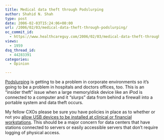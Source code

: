 ```yaml
---
title: Medical data theft through Podslurping
author: Shahid N. Shah
type: post
date: 2006-02-03T15:24:06+00:00
url: /2006/02/03/medical-data-theft-through-podslurping/
oc_commit_id:
  - https://www.healthcareguy.com/2006/02/03/medical-data-theft-through-podslurping/1478768999
views:
  - 1959
dsq_thread_id:
  - 44283391
categories:
  - Opinion

---
```

[Podslurping][1] is getting to be a problem in corporate environments so it&#8217;s going to be a problem in hospitals and doctors offices, too. This is an &#8220;insider theft&#8221; issue when a large memory/disk device like an iPod is connected to a computer and it &#8220;slurps&#8221; data from behind a firewall into a portable system and data theft occurs.

My fellow CXOs please be sure you have policies in place as to whether or not you [allow USB devices to be installed at clinical or financial workstations][2]. This should be a major concern for data centers that have stations connected to servers or easily accessible servers that don&#8217;t require logging of physical access.

 [1]: http://en.wikipedia.org/wiki/Podslurping
 [2]: http://support.microsoft.com/default.aspx?scid=kb;en-us;823732